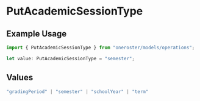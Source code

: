 # PutAcademicSessionType

## Example Usage

```typescript
import { PutAcademicSessionType } from "oneroster/models/operations";

let value: PutAcademicSessionType = "semester";
```

## Values

```typescript
"gradingPeriod" | "semester" | "schoolYear" | "term"
```